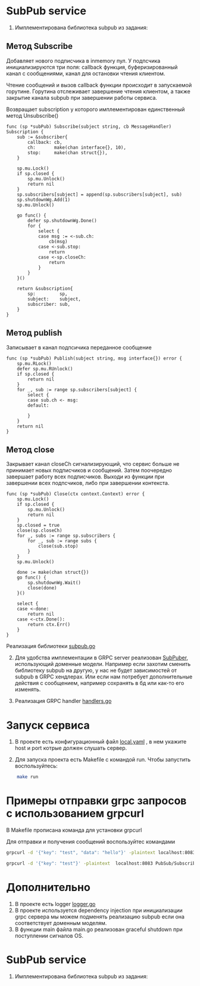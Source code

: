 
# SubPub service

1. Имплементирована библиотека subpub из задания:

## Метод Subscribe

Добавляет нового подписчика в inmemory пул. У подпсчика инициализируются три поля: callback функция, буферизированный канал с сообщениями, канал для остановки чтения клиентом. 

Чтение сообщений и вызов callback функции происходит в запускаемой горутине. Горутина отслеживает завершение чтения клиентом, а также закрытие канала subpub при завершении работы сервиса. 

Возвращает subscription у которого имплементирован единственный метод Unsubscribe()

```golang
func (sp *subPub) Subscribe(subject string, cb MessageHandler) Subscription {
	sub := &subscriber{
		callback: cb,
		ch:       make(chan interface{}, 10),
		stop:     make(chan struct{}),
	}

	sp.mu.Lock()
	if sp.closed {
		sp.mu.Unlock()
		return nil
	}
	sp.subscribers[subject] = append(sp.subscribers[subject], sub)
	sp.shutdownWg.Add(1)
	sp.mu.Unlock()

	go func() {
		defer sp.shutdownWg.Done()
		for {
			select {
			case msg := <-sub.ch:
				cb(msg)
			case <-sub.stop:
				return
			case <-sp.closeCh:
				return
			}
		}
	}()

	return &subscription{
		sp:         sp,
		subject:    subject,
		subscriber: sub,
	}
}

```
## Метод publish

Записывает в канал подпсичика переданное сообщение

```golang
func (sp *subPub) Publish(subject string, msg interface{}) error {
	sp.mu.RLock()
	defer sp.mu.RUnlock()
	if sp.closed {
		return nil
	}
	for _, sub := range sp.subscribers[subject] {
		select {
		case sub.ch <- msg:
		default:

		}
	}
	return nil
}
```

## Метод close
Закрывает канал closeCh сигнализирующий, что сервис больше не принимает новых подписчиков и сообщений. Затем поочередно завершает работу всех подписчиков. Выходи из функции при завершении всех подпсчиков, либо при завершении контекста.
```golang
func (sp *subPub) Close(ctx context.Context) error {
	sp.mu.Lock()
	if sp.closed {
		sp.mu.Unlock()
		return nil
	}
	sp.closed = true
	close(sp.closeCh)
	for _, subs := range sp.subscribers {
		for _, sub := range subs {
			close(sub.stop)
		}
	}
	sp.mu.Unlock()

	done := make(chan struct{})
	go func() {
		sp.shutdownWg.Wait()
		close(done)
	}()

	select {
	case <-done:
		return nil
	case <-ctx.Done():
		return ctx.Err()
	}
}
```

Реализация библиотеки  [subpub.go](./internal/pkg/subpub/subpub.go)

2. Для удобства имплементации в GRPC server реализован [SubPuber](./internal/domain/service/service.go), использующий доменные модели. Например если захотим сменить библиотеку subpub на другую, у нас не будет зависимостей от subpub в GRPC хендлерах. Или если нам потребует дополнительные действия с сообщением, например сохранять в бд или как-то его изменять. 

3. Реализация GRPC handler [handlers.go](./internal/app/grpchandler/handlers.go)


# Запуск сервиса

1. В проекте есть конфигурационный файл [local.yaml](./config/local.yaml) , в нем укажите host и port котрые должен слушать сервер.

2. Для запуска проекта есть Makefile с командой run. Чтобы запустить воспользуйтесь:
```bash 
    make run
```

# Примеры отправки grpc запросов с использованием grpcurl

В Makefile прописана команда для установки grpcurl

Для отправки и получения сообщений воспользуйтес командами
```bash
grpcurl -d '{"key": "test", "data": "hello"}' -plaintext localhost:8083 PubSub/Publish
```

```bash
grpcurl -d '{"key": "test"}' -plaintext  localhost:8083 PubSub/Subscribe
```

# Дополнительно 

1. В проекте есть logger [logger.go](./internal/pkg/logger/logger.go)
2. В проекте используется dependency injection при инициализации grpc сервера мы можем подменять реализацию subpub если она соответствует доменным моделям.
3. В функции main файла main.go реализован graceful shutdown при поступлении сигналов OS. 
    

# SubPub service

1. Имплементирована библиотека subpub из задания: